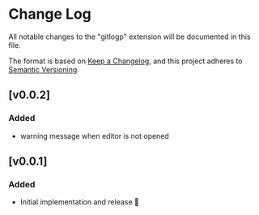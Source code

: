 # Change Log

All notable changes to the "gitlogp" extension will be documented in this file.

The format is based on [Keep a Changelog](https://keepachangelog.com/en/1.0.0/), and this project adheres to [Semantic Versioning](https://semver.org/spec/v2.0.0.html).

## [v0.0.2]

### Added

- warning message when editor is not opened

## [v0.0.1]

### Added

- Initial implementation and release :tada:
